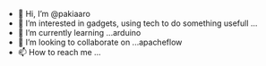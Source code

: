 - 👋 Hi, I’m @pakiaaro
- 👀 I’m interested in gadgets, using tech to do something usefull ...
- 🌱 I’m currently learning ...arduino
- 💞️ I’m looking to collaborate on ...apacheflow
- 📫 How to reach me ...

<!---
pakiaaro/pakiaaro is a ✨ special ✨ repository because its `README.md` (this file) appears on your GitHub profile.
You can click the Preview link to take a look at your changes.
--->
